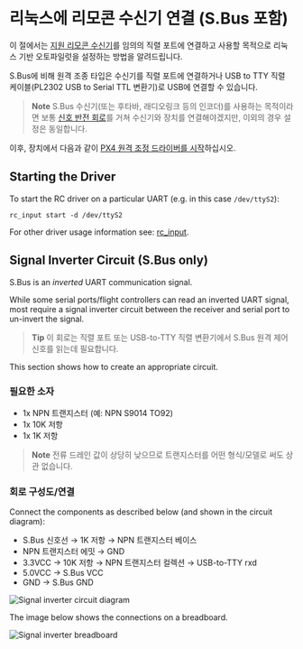# 리눅스에 리모콘 수신기 연결 (S.Bus 포함)

이 절에서는 [지원 리모콘 수신기](https://docs.px4.io/master/en/getting_started/rc_transmitter_receiver.html)를 임의의 직렬 포트에 연결하고 사용할 목적으로 리눅스 기반 오토파일럿을 설정하는 방법을 알려드립니다.

S.Bus에 비해 원격 조종 타입은 수신기를 직렬 포트에 연결하거나 USB to TTY 직렬 케이블(PL2302 USB to Serial TTL 변환기)로 USB에 연결할 수 있습니다.

> **Note** S.Bus 수신기(또는 후타바, 래디오링크 등의 인코더)를 사용하는 목적이라면 보통 [신호 반전 회로](#signal_inverter_circuit)를 거쳐 수신기와 장치를 연결해야겠지만, 이외의 경우 설정은 동일합니다.

이후, 장치에서 다음과 같이 [PX4 원격 조정 드라이버를 시작](#start_driver)하십시오.

<a id="start_driver"></a>

## Starting the Driver

To start the RC driver on a particular UART (e.g. in this case `/dev/ttyS2`):

    rc_input start -d /dev/ttyS2
    

For other driver usage information see: [rc_input](../middleware/modules_driver.md#rcinput).

<a id="signal_inverter_circuit"></a>

## Signal Inverter Circuit (S.Bus only)

S.Bus is an *inverted* UART communication signal.

While some serial ports/flight controllers can read an inverted UART signal, most require a signal inverter circuit between the receiver and serial port to un-invert the signal.

> **Tip** 이 회로는 직렬 포트 또는 USB-to-TTY 직렬 변환기에서 S.Bus 원격 제어 신호를 읽는데 필요합니다.

This section shows how to create an appropriate circuit.

### 필요한 소자

* 1x NPN 트랜지스터 (예: NPN S9014 TO92)
* 1x 10K 저항
* 1x 1K 저항

> **Note** 전류 드레인 값이 상당히 낮으므로 트랜지스터를 어떤 형식/모델로 써도 상관 없습니다.

### 회로 구성도/연결

Connect the components as described below (and shown in the circuit diagram):

* S.Bus 신호선 &rarr; 1K 저항 &rarr; NPN 트랜지스터 베이스
* NPN 트랜지스터 에밋 &rarr; GND
* 3.3VCC &rarr; 10K 저항 &rarr; NPN 트랜지스터 컬렉션 &rarr; USB-to-TTY rxd
* 5.0VCC &rarr; S.Bus VCC
* GND &rarr; S.Bus GND

![Signal inverter circuit diagram](../../assets/driver_sbus_signal_inverter_circuit_diagram.png)

The image below shows the connections on a breadboard.

![Signal inverter breadboard](../../assets/driver_sbus_signal_inverter_breadboard.png)